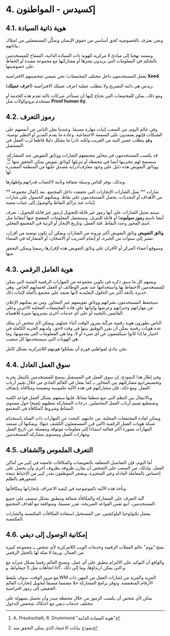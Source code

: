 # 4. إكسيدس - المواطنون

## 4.1. هوية ذاتية السيادة

ونحن نعترف بالخصوصية كحق أساسي من حقوق الإنسان ونمكِّن المستعملين من امتلاك بياناتهم.

ويستند نهجنا إلى مبادئ لا مركزية للهوية ذات السيادة الذاتية، السماح للمستخدمين بالتحكم في المعلومات التي يريدون نشرها أو مشاركتها مع مجموعة مقيدة أو الحفاظ على خصوصيتها.

يعمل المستخدمون داخل مختلف المجتمعات؛ نحن نسمي شخصيتهم الافتراضية **__Xeed__**.

زيدس هي ذاتية التصريح ولا تتطلب عملية اعرف عميلك الافتراضية (__اعرف عميلك__).

ومع ذلك، يمكن للمجتمعات التي تحتاج إليها أن تستأجر شركات ثالثة تقدم هذه الخدمة أو تستخدم بروتوكولات مثل __Proof human ity__.

## 4.2. رموز التعرف

وفي عالم اليوم، من الصعب إثبات مهارة مسبقا. وعندما يعلن الناس عن أنفسهم على الشبكات فإنهم يعتمدون على السمعة الاجتماعية. وعادة ما يقدم المدير أو النظير توصية. وهو يتطلب حسن النية من القريب ولكنه نادرا ما يشكل دليلا قاطعا لرب العمل في المستقبل.

قد يكسب المستخدمون في محاور مجتمعهم الشارات ووثائق التفويض عند المشاركة. سنسمح لهم بتخزينها أيضا في محفظة أو تنزيلها كوثائق تفويض يمكن التحقق منها [^7][^8]. ووثائق التفويض هذه دليل على وجود معارف/دراية مصدق عليها من المنظمة المصدرة لها.

وبذلك، نوفر للناس وسيلة شفافة وثابتة لاكتساب قدراتهم وإظهارها.

** شارات ** تمثل الشارات الإنجازات التي تحققت داخل المجتمع. بعد إكمال مجموعة من الأهداف أو التحديات، يحصل المستخدمون على نقاط. ويمكنهم الحصول على شارات إثبات عند تراكم النقاط والوصول إلى عتبات معينة.

سيتم تمثيل الشارات على أنها رموز غير قابلة للتحويل (رموز غير قابلة للتحويل ، تعرف أيضا باسم __رموز سولبوند__) أو قابلة للتنزيل. وستشمل المعلومات المفصح عنها انتقائيا مثل اسم المحور وعدد النقاط. فئة العمل، وتاريخ الإنجاز أو الرتبة في المجتمع المحلي.

**وثائق التفويض** وثائق التفويض أكثر مرونة من الشارات ويمكن أن تكون توصية من أقران، تشير إلى سنوات من الخبرة، أو إتمام التدريب أو الامتحان، أو المشاركة في الفضاء.

وسيوقع أعضاء المركز أو الأقران على وثائق التفويض هذه لإقرارها رسميا ويمكن التحقق منها.

## 4.3. هوية العامل الرقمي

ويسهم كل ما سبق ذكره في تكوين مجموعة من المهارات الرقمية المثبتة التي يمكن للمستخدمين الاحتفاظ بها واستخدامها عند تغيير الوظائف أو العمل لحسابهم الخاص. وهي جديرة بالثقة أكثر من الحلول التقليدية لأنها تعتمد على مجتمع بأكمله لإثبات ذلك.

سيحتفظ المستخدمون بشرائهم ووثائق تفويضهم عبر المحاور. ومن ثم يمكنهم الإعلان عن مهاراتهم وخبراتهم وعرضها وإثباتها على قادة المجتمعات المحلية الآخرين وعلى القائمين بالتجنيد أو على أي خدمات أخرى يعتبرونها مثيرة للاهتمام.

الناس يطورون هوية رقمية مركّبة بمرور الوقت أثناء عملهم. ويمكن لأي شخص أن يملك عدة هويات رقمية يمكن أن يقرر التوفيق بينها في وقت لاحق. ولديهم الحرية الكاملة في اختيار ما إذا كانوا سيكشفون عن أي شيء أو لا، وما هي المعلومات التي يقدمونها، وما هي الهويات التي سيستخدمها كل منصب.

نحن ننادي لمواطني فورم أن يمتلكوا هويتهم اللامركزية بشكل كامل.

## 4.4. سوق العمل العادل

وفي إطار هذا النموذج، إن سوق العمل في المستقبل يسمح للمستخدمين بالتنقل بحرية وتخصيص/بيع مشاركتهم بين المحاور ــ كما يفعل في العالم المادي من خلال تغيير أرباب العمل. ومع ذلك، فإن مشاركتهم في هذه الآلية ملموسة ومقيسة ومكافأة بإنصاف.

وبالانتقال بين النظم التي تتبع منطقا مماثلا، فإنها ستفهم بشكل أفضل قواعد اللعبة وتستطيع تقييم أرباب العمل المحتملين. درجات المشاركة تعطيهم تلميحا حول مستوى النشاط وشروط المكافأة في المجتمع.

ويمكن لقادة المجتمعات المحلية، من جانبهم، البحث عن المهارات ذات الصلة باستخدام شبكة هويات العمل الرقمية (التي قرر المستعملون الكشف عنها). ويمكنها أن تستمد المهارات بصورة أكثر فعالية استنادا إلى معلومات موثوقة ومفصلة عن تاريخ العمل ومهارات العمل ومستوى مشاركة المستخدمين.

## 4.5. التعرف الملموس والشفاف

أما اليوم، فإن التفاصيل المتعلقة بالتعويضات والمكافآت غامضة في كثير من أماكن العمل. ولذلك، من الصعب على الشخص أن يقارن ظروفه بظروف أخرى وأن يحصل على إحساس بالمعاملة العادلة وغير المتحيزة. ويشعر الموظفون بقدر كبير من الإحباط نتيجة لشعورهم بالظلم.

وتأخذ هذه الآلية بالموضوعية في كيفية الاعتراف بإنجازاتها ومكافأتها.

آلية التعرف على المشاركة والمكافأة شفافة وتنطبق بشكل منصف على جميع المستخدمين، اتبع نفس القواعد الصريحة، تقرر مسبقا، ومتوافقة مع أهداف المجتمع.

بفضل تكنولوجيا البلوكشين، من المستحيل استعادة المكافآت المكتسبة والشارات المكتسبة.

## 4.6. إمكانية الوصول إلى ديفي

يفتح "ووم" عالم العملات الرقمية وخدمات الويب اللامركزية لأي شخص ــ مجموعة كبيرة من العمال، وربما لا صلة لها بالحقل الرقمي.

والواقع أن التوكيد على الالتزام ينطبق على أي عمل. ويصبح العالم رقميا بشكل متزايد مع اتجاهات مثل 5 جيغاواط، و IoT، و التي يمكن ارتداؤها، وما إلى ذلك.

مع مرور الوقت، سوف يلتقط WM المزيد والمزيد من إشارات العمل من المهن ذات الأرقام المنخفضة. وتوفر برامج المشاركة حلا مصمما مسبقا لتحويل إنجازات العالم الحقيقي إلى رموز افتراضية.

يمكن لأي شخص أن يكسب الرموز من خلال محفظة ميدز وأن يحصل بسهولة على مختلف خدمات ديفي مع احتكاك منخفض الدخول.

[^7]: A. Preukschatt, R. Drummond "هوية السيادة الذاتية"
[^8]: نموذج بيانات الاعتماد الذي يمكن التحقق منه
